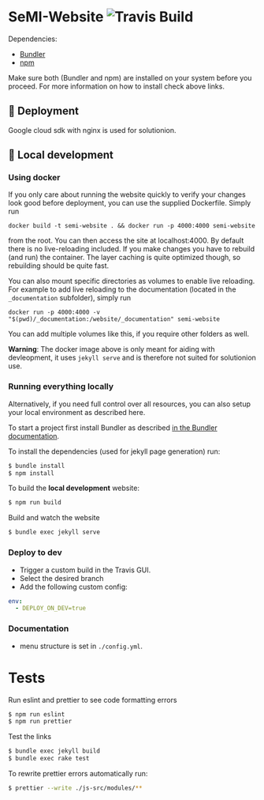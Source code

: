 # SeMI-Website ![Travis Build](https://travis-ci.org/SeMI-network/semi-website.svg?branch=master "Logo Travis Build")

Dependencies:
- [Bundler](https://bundler.io/)
- [npm](https://www.npmjs.com/)

Make sure both (Bundler and npm) are installed on your system before you proceed. For more information on how to install check above links.

## :rocket: Deployment

Google cloud sdk with nginx is used for solutionion.

## :construction: Local development

### Using docker

If you only care about running the website quickly to verify your changes look
good before deployment, you can use the supplied Dockerfile. Simply run

```
docker build -t semi-website . && docker run -p 4000:4000 semi-website
```

from the root. You can then access the site at localhost:4000. By default there
is no live-reloading included. If you make changes you have to rebuild (and
run) the container. The layer caching is quite optimized though, so rebuilding
should be quite fast.

You can also mount specific directories as volumes to enable live reloading.
For example to add live reloading to the documentation (located in the
`_documentation` subfolder), simply run

```
docker run -p 4000:4000 -v "$(pwd)/_documentation:/website/_documentation" semi-website
```
You can add multiple volumes like this, if you require other folders as well.

**Warning**: The docker image above is only meant for aiding with devleopment,
it uses `jekyll serve` and is therefore not suited for solutionion use.

### Running everything locally

Alternatively, if you need full control over all resources, you can also setup
your local environment as described here.

To start a project first install Bundler as described [in the Bundler documentation](https://bundler.io/).

To install the dependencies (used for jekyll page generation) run:

```bash
$ bundle install
$ npm install
```

To build the **local development** website:

```bash
$ npm run build
```

Build and watch the website

```bash
$ bundle exec jekyll serve
```

### Deploy to dev

- Trigger a custom build in the Travis GUI.
- Select the desired branch
- Add the following custom config:

```yaml
env:
  - DEPLOY_ON_DEV=true
```

### Documentation

- menu structure is set in `./config.yml`.

# Tests

Run eslint and prettier to see code formatting errors

```bash
$ npm run eslint
$ npm run prettier
```

Test the links

```bash
$ bundle exec jekyll build
$ bundle exec rake test
```

To rewrite prettier errors automatically run:

```bash
$ prettier --write ./js-src/modules/**
```
